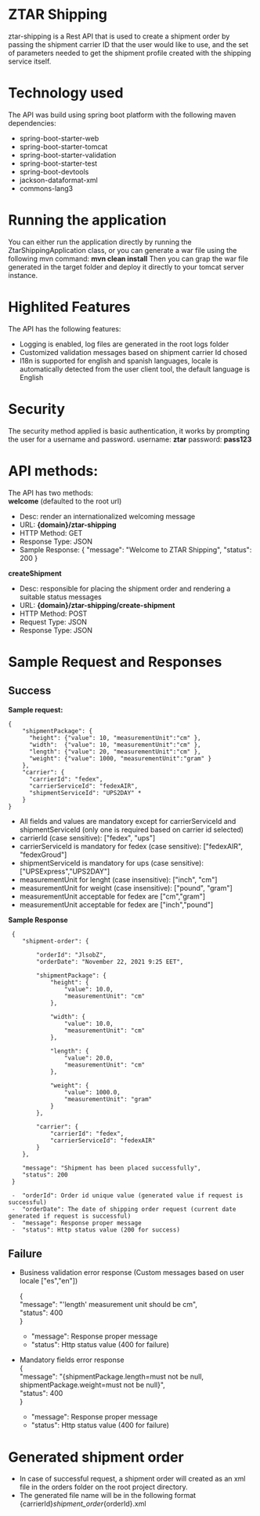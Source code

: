 # ZTAR Shipping
ztar-shipping is a Rest API that is used to create a shipment order by passing the shipment carrier ID that the user would like to use, and the set of parameters needed to get the shipment profile created with the shipping service itself.

# Technology used
The API was build using spring boot platform with the following maven dependencies:

-  spring-boot-starter-web
-  spring-boot-starter-tomcat
-  spring-boot-starter-validation
-  spring-boot-starter-test
-  spring-boot-devtools
-  jackson-dataformat-xml
-  commons-lang3

# Running the application
You can either run the application directly by running the ZtarShippingApplication class, or you can generate a war file
using the following mvn command: 
**mvn clean install**
Then you can grap the war file generated in the target folder and deploy it directly to your tomcat server instance.

# Highlited Features
The API has the following features:
- Logging is enabled, log files are generated in the root logs folder
- Customized validation messages based on shipment carrier Id chosed
- I18n is supported for english and spanish languages, locale is automatically detected from the user client tool, 
    the default language is English

# Security
The security method applied is basic authentication, it works by prompting the user for a username and password.
username: **ztar**
password: **pass123**

# API methods:
The API has two methods:  
**welcome** (defaulted to the root url) 
  - Desc: render an internationalized welcoming message
  - URL: **{domain}/ztar-shipping**
  - HTTP Method: GET
  - Response Type: JSON
  - Sample Response:
    { "message": "Welcome to ZTAR Shipping", "status": 200 }
  
  
**createShipment** 
  - Desc: responsible for placing the shipment order and rendering a suitable status messages
  - URL: **{domain}/ztar-shipping/create-shipment** 
  - HTTP Method: POST
  - Request Type: JSON
  - Response Type: JSON
 
 # Sample Request and Responses 
 
 **Success**
 ------------
  
  **Sample request:**
  
    {
        "shipmentPackage": {
          "height": {"value": 10, "measurementUnit":"cm" },
          "width":  {"value": 10, "measurementUnit":"cm" },
          "length": {"value": 20, "measurementUnit":"cm" },
          "weight": {"value": 1000, "measurementUnit":"gram" }
        },
        "carrier": {
          "carrierId": "fedex",
          "carrierServiceId": "fedexAIR",
          "shipmentServiceId": "UPS2DAY" *
        }
    }

  - All fields and values are mandatory except for carrierServiceId and shipmentServiceId (only one is required based on carrier id selected)
  - carrierId (case sensitive): ["fedex", "ups"] 
  - carrierServiceId is mandatory for fedex (case sensitive): ["fedexAIR", "fedexGroud"]
  - shipmentServiceId is mandatory for ups (case sensitive): ["UPSExpress","UPS2DAY"]
  - measurementUnit for lenght (case insensitive): ["inch", "cm"] 
  - measurementUnit for weight (case insensitive): ["pound", "gram"] 
  - measurementUnit acceptable for fedex are ["cm","gram"]
  - measurementUnit acceptable for fedex are ["inch","pound"]

  **Sample Response**
  
     { 
        "shipment-order": {
        
            "orderId": "JlsobZ",
            "orderDate": "November 22, 2021 9:25 EET",
        
            "shipmentPackage": {
                "height": {
                    "value": 10.0,
                    "measurementUnit": "cm"
                },
                
                "width": {
                    "value": 10.0,
                    "measurementUnit": "cm"
                },
                
                "length": {
                    "value": 20.0,
                    "measurementUnit": "cm"
                },
                
                "weight": {
                    "value": 1000.0,
                    "measurementUnit": "gram"
                }
            },
            
            "carrier": {
                "carrierId": "fedex",
                "carrierServiceId": "fedexAIR"
            }
        },
        
        "message": "Shipment has been placed successfully",
        "status": 200
     }
     
     -  "orderId": Order id unique value (generated value if request is successful)
     -  "orderDate": The date of shipping order request (current date generated if request is successful)
     -  "message": Response proper message
     -  "status": Http status value (200 for success)
            
 **Failure**             
 -----------
 
 - Business validation error response (Custom messages based on user locale ["es","en"])  
 
      {  
        "message": "'length' measurement unit should be cm",  
        "status": 400  
      }
  
     -  "message": Response proper message
     -  "status": Http status value (400 for failure)
     
 - Mandatory fields error response   
     {  
        "message": "{shipmentPackage.length=must not be null, shipmentPackage.weight=must not be null}",          
        "status": 400  
     }

     -  "message": Response proper message
     -  "status": Http status value (400 for failure)
    
    
  # Generated shipment order
  - In case of successful request, a shipment order will created as an xml file in the orders folder on the root project directory. 
  - The generated file name will be in the following format {carrierId}_shipment_order_{orderId}.xml
